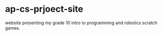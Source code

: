 # ap-cs-prjoect-site
website presenting my grade 10 intro to programming and robotics scratch games.
